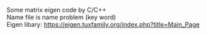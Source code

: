 Some matrix eigen code by C/C++  
Name file is name problem (key word)  
Eigen libary: https://eigen.tuxfamily.org/index.php?title=Main_Page
